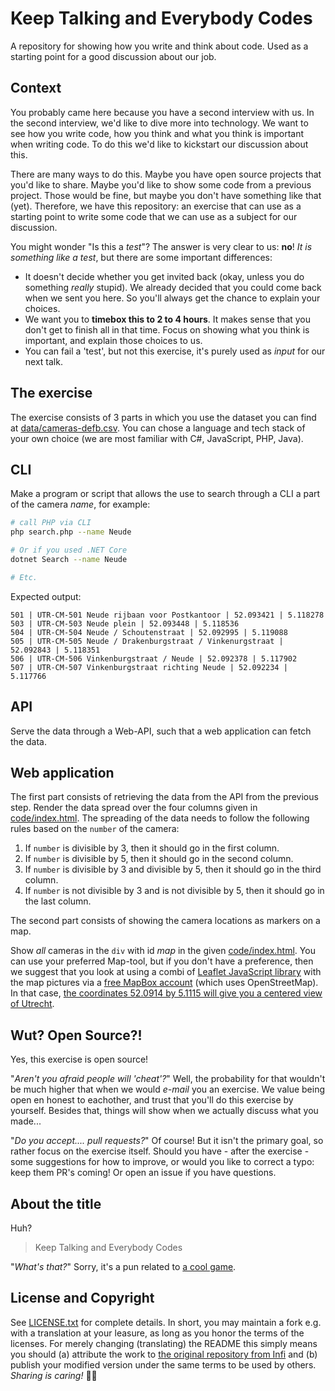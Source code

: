 # Keep Talking and Everybody Codes

A repository for showing how you write and think about code.
Used as a starting point for a good discussion about our job.

## Context

You probably came here because you have a second interview with us. In the second interview, we'd like to dive more into technology. We want to see how you write code, how you think and what you think is important when writing code. To do this we'd like to kickstart our discussion about this.

There are many ways to do this. Maybe you have open source projects that you'd like to share. Maybe you'd like to show some code from a previous project. Those would be fine, but maybe you don't have something like that (yet). Therefore, we have this repository: an exercise that can use as a starting point to write some code that we can use as a subject for our discussion.

You might wonder "Is this a _test_"?
The answer is very clear to us: **no**!
_It is something like a test_, but there are some important differences:


- It doesn't decide whether you get invited back (okay, unless you do something _really_ stupid). We already decided that you could come back when we sent you here. So you'll always get the chance to explain your choices.
- We want you to **timebox this to 2 to 4 hours**. It makes sense that you don't get to finish all in that time. Focus on showing what you think is important, and explain those choices to us.
- You can fail a 'test', but not this exercise, it's purely used as _input_ for our next talk.

## The exercise

The exercise consists of 3 parts in which you use the dataset you can find at [data/cameras-defb.csv](data/cameras-defb.csv).
You can chose a language and tech stack of your own choice (we are most familiar with C#, JavaScript, PHP, Java).

## CLI

Make a program or script that allows the use to search through a CLI a part of the camera _name_, for example:

```sh
# call PHP via CLI
php search.php --name Neude

# Or if you used .NET Core
dotnet Search --name Neude

# Etc.
```

Expected output:

```none
501 | UTR-CM-501 Neude rijbaan voor Postkantoor | 52.093421 | 5.118278
503 | UTR-CM-503 Neude plein | 52.093448 | 5.118536
504 | UTR-CM-504 Neude / Schoutenstraat | 52.092995 | 5.119088
505 | UTR-CM-505 Neude / Drakenburgstraat / Vinkenurgstraat | 52.092843 | 5.118351
506 | UTR-CM-506 Vinkenburgstraat / Neude | 52.092378 | 5.117902
507 | UTR-CM-507 Vinkenburgstraat richting Neude | 52.092234 | 5.117766
```

## API

Serve the data through a Web-API, such that a web application can fetch the data.

## Web application

The first part consists of retrieving the data from the API from the previous step.
Render the data spread over the four columns given in [code/index.html](code/index.html).
The spreading of the data needs to follow the following rules based on the `number` of the camera:

1. If `number` is divisible by 3, then it should go in the first column.
2. If `number` is divisible by 5, then it should go in the second column.
3. If `number` is divisible by 3 and divisible by 5, then it should go in the third column.
4. If `number` is not divisible by 3 and is not  divisible by 5, then it should go in the last column.

The second part consists of showing the camera locations as markers on a map. 

Show _all_ cameras in the `div` with id _map_ in the given [code/index.html](code/index.html).
You can use your preferred Map-tool, but if you don't have a preference, then we suggest that you look at using a combi of [Leaflet JavaScript library](https://leafletjs.com/examples/quick-start/) with the map pictures via a [free MapBox account](https://www.mapbox.com/studio/account/tokens/) (which uses OpenStreetMap). In that case, [the coordinates 52.0914 by 5.1115 will give you a centered view of Utrecht](https://www.openstreetmap.org/#map=14/52.0914/5.1115).

## Wut? Open Source?!

Yes, this exercise is open source!

"_Aren't you afraid people will 'cheat'?_"
Well, the probability for that wouldn't be much higher that when we would _e-mail_ you an exercise.
We value being open en honest to eachother, and trust that you'll do this exercise by yourself.
Besides that, things will show when we actually discuss what you made...

"_Do you accept.... pull requests?_"
Of course!
But it isn't the primary goal, so rather focus on the exercise itself.
Should you have - after the exercise - some suggestions for how to improve, or would you like to correct a typo: keep them PR's coming!
Or open an issue if you have questions.

## About the title

Huh?

> Keep Talking and Everybody Codes

"_What's that?_"
Sorry, it's a pun related to [a cool game](http://www.keeptalkinggame.com/).

## License and Copyright

See [LICENSE.txt](LICENSE.txt) for complete details.
In short, you may maintain a fork e.g. with a translation at your leasure, as long as you honor the terms of the licenses.
For merely changing (translating) the README this simply means you should (a) attribute the work to [the original repository from Infi](https://github.com/infi-nl/everybody-codes) and (b) publish your modified version under the same terms to be used by others.
_Sharing is caring!_ 🧡😊
